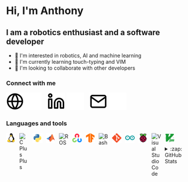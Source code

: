 # Hi, I'm Anthony

## I am a robotics enthusiast and a software developer

- 👀 I'm interested in robotics, AI and machine learning
- 🌱 I'm currently learning touch-typing and VIM
- 👯 I'm looking to collaborate with other developers


### Connect with me

[![website_light](./img/globe-light.svg)](https://theanfernee.com#gh-light-mode-only)[![website_dark](./img/globe-dark.svg)](https://theanfernee.com#gh-dark-mode-only)
&nbsp;&nbsp;
[![linkedin_light](./img/linkedin-light.svg)](https://www.linkedin.com/in/anthony-olvera#gh-light-mode-only)
[![linkedin_dark](./img/linkedin-dark.svg)](https://linkedin.com/in/anthony-olvera#gh-dark-mode-only)
&nbsp;&nbsp;
[![mail_light](./img/mail-light.svg)](mailto:olvera.anthony12@gmail.com#gh-light-mode-only)
[![mail_dark](./img/mail-dark.svg)](mailto:olvera.anthony12@gmail.com#gh-dark-mode-only)
&nbsp;&nbsp;


### Languages and tools

<img align="left" alt="Linux" width="26px" src="https://raw.githubusercontent.com/devicons/devicon/master/icons/linux/linux-original.svg" style="padding-right:10px;" />

<img align="left" alt="C Plus Plus" width="26px" src="https://raw.githubusercontent.com/isocpp/logos/master/cpp_logo.svg" style="padding-right:10px;" />

<img align="left" alt="Python" width="26px" src="https://raw.githubusercontent.com/devicons/devicon/master/icons/python/python-original.svg" style="padding-right:10px;" />

<img align="left" alt="Matlab" width="26px" src="https://raw.githubusercontent.com/devicons/devicon/master/icons/matlab/matlab-original.svg" style="padding-right:10px;" />

<img align="left" alt="ROS" width="26px" src="https://1l3kf73dl0pg27adzc3ob3r9-wpengine.netdna-ssl.com/wp-content/uploads/2015/03/Introducing-the-New-ROS-Integrated-Segway-RMP-Line1-731x265.jpg" style="padding-right:10px;" />

<img align="left" alt="Open CV" width="26px" src="https://raw.githubusercontent.com/devicons/devicon/master/icons/opencv/opencv-original.svg" style="padding-right:10px;" />

<img align="left" alt="Tensor flow" width="26px" src="https://raw.githubusercontent.com/devicons/devicon/master/icons/tensorflow/tensorflow-original.svg" style="padding-right:10px;" />

<img align="left" alt="Bash" width="26px" src="https://raw.githubusercontent.com/odb/official-bash-logo/master/assets/Logos/Icons/SVG/16x16_white.svg" style="padding-right:10px;" />

<img align="left" alt="Git" width="26px" src="https://raw.githubusercontent.com/devicons/devicon/master/icons/git/git-original.svg" style="padding-right:10px;" />

<img align="left" alt="Arduino" width="26px" src="https://raw.githubusercontent.com/devicons/devicon/master/icons/arduino/arduino-original.svg" style="padding-right:10px;" />

<img align="left" alt="Raspberry Pi" width="26px" src="https://raw.githubusercontent.com/devicons/devicon/master/icons/raspberrypi/raspberrypi-original.svg" style="padding-right:10px;" />

<img align="left" alt="Visual Studio Code" width="26px" src="https://cdn.jsdelivr.net/gh/devicons/devicon/icons/vscode/vscode-original.svg" style="padding-right:10px;" />

<img align="left" alt="Visual Studio Code" width="26px" src="https://raw.githubusercontent.com/devicons/devicon/master/icons/vim/vim-plain.svg" style="padding-right:10px;" />

<br />
<br />

<details>
  <summary>:zap: GitHub Stats</summary>

  <img align="left" alt="arolvera GitHub Stats" src="https://github-readme-stats.vercel.app/api?username=arolvera&show_icons=true&hide_border=false&title_color=ff652f&icon_color=FFE400&bg_color=09131B&text_color=ffffff&border_color=0c1a25" />

</details>


















<br />
<br />


[linkedin]: https://www.linkedin.com/in/anthony-olvera
